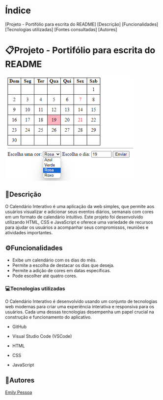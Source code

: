 # Índice
[Projeto - Portifólio para escrita do README]
[Descrição]
[Funcionalidades]
[Tecnologias utilizadas]
[Fontes consultadas]
[Autores]

# 📋Projeto - Portifólio para escrita do README
![image](img/Captura%20de%20tela%202023-09-12%20072629.png)

## 📄Descrição 
O Calendário Interativo é uma aplicação da web simples, que permite aos usuários visualizar e adicionar seus eventos diários, semanais com cores em um formato de calendário intuitivo. Este projeto foi desenvolvido utilizando HTML, CSS e JavaScript e oferece uma variedade de recursos para ajudar os usuários a acompanhar seus compromissos, reuniões e atividades importantes.

## ⚙️Funcionalidades
* Exibe um calendário com os dias do mês.
* Permite a escolha de destacar os dias que deseja.
* Permite a adição de cores em datas específicas.
* Pode escolher até quatro cores.


### 💻Tecnologias utilizadas
O Calendário Interativo é desenvolvido usando um conjunto de tecnologias web modernas para criar uma experiência interativa e responsiva para os usuários. Cada uma dessas tecnologias desempenha um papel crucial na construção e funcionamento do aplicativo.

* GitHub

* Visual Studio Code (VSCode)

* HTML

* CSS

* JavaScript

## 👥Autores
[Emily Pessoa](https://github.com/emilypessoa)